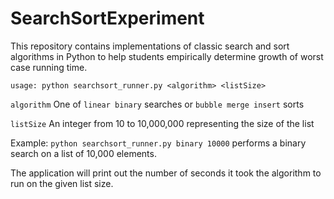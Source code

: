 # SearchSortExperiment

This repository contains implementations of classic search and sort algorithms 
in Python to help students empirically determine growth of worst case running 
time.

`usage: python searchsort_runner.py <algorithm> <listSize>`

`algorithm` One of `linear binary` searches or  `bubble merge insert` sorts

`listSize` An integer from 10 to 10,000,000 representing the size of the
list

Example: `python searchsort_runner.py binary 10000` performs a binary search on a 
list of 10,000 elements.

The application will print out the number of seconds it took the algorithm to 
run on the given list size.